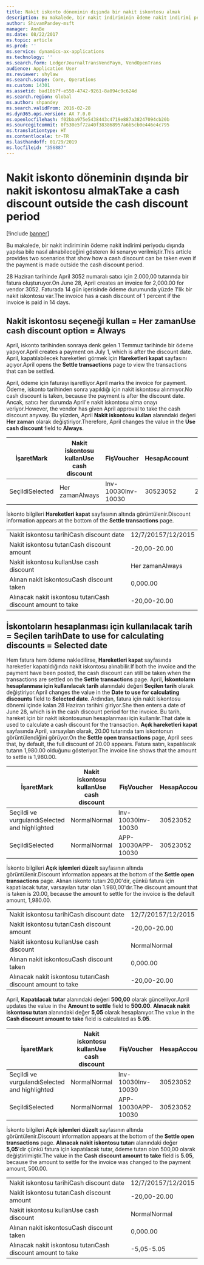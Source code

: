 ```yaml
---
title: Nakit iskonto döneminin dışında bir nakit iskontosu almak
description: Bu makalede, bir nakit indiriminin ödeme nakit indirimi periyodu dışında yapılsa bile nasıl alınabileceğini gösteren iki senaryo verilmiştir.
author: ShivamPandey-msft
manager: AnnBe
ms.date: 08/22/2017
ms.topic: article
ms.prod: ''
ms.service: dynamics-ax-applications
ms.technology: ''
ms.search.form: LedgerJournalTransVendPaym, VendOpenTrans
audience: Application User
ms.reviewer: shylaw
ms.search.scope: Core, Operations
ms.custom: 14301
ms.assetid: bad10b7f-e550-4742-9261-8a094c9c624d
ms.search.region: Global
ms.author: shpandey
ms.search.validFrom: 2016-02-28
ms.dyn365.ops.version: AX 7.0.0
ms.openlocfilehash: f02bba975e5438443c4719e887a38247094cb20b
ms.sourcegitcommit: 0f530e5f72a40f383868957a6b5cb0e446e4c795
ms.translationtype: HT
ms.contentlocale: tr-TR
ms.lasthandoff: 01/29/2019
ms.locfileid: "356887"
---
```

# <a name="take-a-cash-discount-outside-the-cash-discount-period"></a><span data-ttu-id="5b1c6-103">Nakit iskonto döneminin dışında bir nakit iskontosu almak</span><span class="sxs-lookup"><span data-stu-id="5b1c6-103">Take a cash discount outside the cash discount period</span></span>

[!include [banner](../includes/banner.md)]

<span data-ttu-id="5b1c6-104">Bu makalede, bir nakit indiriminin ödeme nakit indirimi periyodu dışında yapılsa bile nasıl alınabileceğini gösteren iki senaryo verilmiştir.</span><span class="sxs-lookup"><span data-stu-id="5b1c6-104">This article provides two scenarios that show how a cash discount can be taken even if the payment is made outside the cash discount period.</span></span>

<span data-ttu-id="5b1c6-105">28 Haziran tarihinde April 3052 numaralı satıcı için 2.000,00 tutarında bir fatura oluşturuyor.</span><span class="sxs-lookup"><span data-stu-id="5b1c6-105">On June 28, April creates an invoice for 2,000.00 for vendor 3052.</span></span> <span data-ttu-id="5b1c6-106">Faturada 14 gün içerisinde ödeme durumunda yüzde 1'lik bir nakit iskontosu var.</span><span class="sxs-lookup"><span data-stu-id="5b1c6-106">The invoice has a cash discount of 1 percent if the invoice is paid in 14 days.</span></span>

## <a name="use-cash-discount-option--always"></a><span data-ttu-id="5b1c6-107">Nakit iskontosu seçeneği kullan = Her zaman</span><span class="sxs-lookup"><span data-stu-id="5b1c6-107">Use cash discount option = Always</span></span>
<span data-ttu-id="5b1c6-108">April, iskonto tarihinden sonraya denk gelen 1 Temmuz tarihinde bir ödeme yapıyor.</span><span class="sxs-lookup"><span data-stu-id="5b1c6-108">April creates a payment on July 1, which is after the discount date.</span></span> <span data-ttu-id="5b1c6-109">April, kapatılabilecek hareketleri görmek için **Hareketleri kapat** sayfasını açıyor.</span><span class="sxs-lookup"><span data-stu-id="5b1c6-109">April opens the **Settle transactions** page to view the transactions that can be settled.</span></span> 

<span data-ttu-id="5b1c6-110">April, ödeme için faturayı işaretliyor.</span><span class="sxs-lookup"><span data-stu-id="5b1c6-110">April marks the invoice for payment.</span></span> <span data-ttu-id="5b1c6-111">Ödeme, iskonto tarihinden sonra yapıldığı için nakit iskontosu alınmıyor.</span><span class="sxs-lookup"><span data-stu-id="5b1c6-111">No cash discount is taken, because the payment is after the discount date.</span></span> <span data-ttu-id="5b1c6-112">Ancak, satıcı her durumda April'e nakit iskontosu alma onayı veriyor.</span><span class="sxs-lookup"><span data-stu-id="5b1c6-112">However, the vendor has given April approval to take the cash discount anyway.</span></span> <span data-ttu-id="5b1c6-113">Bu yüzden, April **Nakit iskontosu kullan** alanındaki değeri **Her zaman** olarak değiştiriyor.</span><span class="sxs-lookup"><span data-stu-id="5b1c6-113">Therefore, April changes the value in the **Use cash discount** field to **Always**.</span></span>

| <span data-ttu-id="5b1c6-114">İşaret</span><span class="sxs-lookup"><span data-stu-id="5b1c6-114">Mark</span></span>     | <span data-ttu-id="5b1c6-115">Nakit iskontosu kullan</span><span class="sxs-lookup"><span data-stu-id="5b1c6-115">Use cash discount</span></span> | <span data-ttu-id="5b1c6-116">Fiş</span><span class="sxs-lookup"><span data-stu-id="5b1c6-116">Voucher</span></span>   | <span data-ttu-id="5b1c6-117">Hesap</span><span class="sxs-lookup"><span data-stu-id="5b1c6-117">Account</span></span> | <span data-ttu-id="5b1c6-118">Nakit iskontosu tarihi</span><span class="sxs-lookup"><span data-stu-id="5b1c6-118">Cash discount date</span></span> | <span data-ttu-id="5b1c6-119">Vade tarihi</span><span class="sxs-lookup"><span data-stu-id="5b1c6-119">Due date</span></span>  | <span data-ttu-id="5b1c6-120">Fatura</span><span class="sxs-lookup"><span data-stu-id="5b1c6-120">Invoice</span></span> | <span data-ttu-id="5b1c6-121">Hareket para birimi cinsinden tutar</span><span class="sxs-lookup"><span data-stu-id="5b1c6-121">Amount in transaction currency</span></span> | <span data-ttu-id="5b1c6-122">Para Birimi</span><span class="sxs-lookup"><span data-stu-id="5b1c6-122">Currency</span></span> | <span data-ttu-id="5b1c6-123">Kapatılacak tutar</span><span class="sxs-lookup"><span data-stu-id="5b1c6-123">Amount to settle</span></span> |
|----------|-------------------|-----------|---------|--------------------|-----------|---------|--------------------------------|----------|------------------|
| <span data-ttu-id="5b1c6-124">Seçildi</span><span class="sxs-lookup"><span data-stu-id="5b1c6-124">Selected</span></span> | <span data-ttu-id="5b1c6-125">Her zaman</span><span class="sxs-lookup"><span data-stu-id="5b1c6-125">Always</span></span>            | <span data-ttu-id="5b1c6-126">Inv-10030</span><span class="sxs-lookup"><span data-stu-id="5b1c6-126">Inv-10030</span></span> | <span data-ttu-id="5b1c6-127">3052</span><span class="sxs-lookup"><span data-stu-id="5b1c6-127">3052</span></span>    | <span data-ttu-id="5b1c6-128">28/6/2015</span><span class="sxs-lookup"><span data-stu-id="5b1c6-128">6/28/2015</span></span>          | <span data-ttu-id="5b1c6-129">12/7/2015</span><span class="sxs-lookup"><span data-stu-id="5b1c6-129">7/12/2015</span></span> | <span data-ttu-id="5b1c6-130">10030</span><span class="sxs-lookup"><span data-stu-id="5b1c6-130">10030</span></span>   | <span data-ttu-id="5b1c6-131">-2.000,00</span><span class="sxs-lookup"><span data-stu-id="5b1c6-131">-2,000.00</span></span>                      | <span data-ttu-id="5b1c6-132">ABD Doları</span><span class="sxs-lookup"><span data-stu-id="5b1c6-132">USD</span></span>      | <span data-ttu-id="5b1c6-133">-1.980,00</span><span class="sxs-lookup"><span data-stu-id="5b1c6-133">-1,980.00</span></span>        |

<span data-ttu-id="5b1c6-134">İskonto bilgileri **Hareketleri kapat** sayfasının altında görüntülenir.</span><span class="sxs-lookup"><span data-stu-id="5b1c6-134">Discount information appears at the bottom of the **Settle transactions** page.</span></span>

|                              |           |
|------------------------------|-----------|
| <span data-ttu-id="5b1c6-135">Nakit iskontosu tarihi</span><span class="sxs-lookup"><span data-stu-id="5b1c6-135">Cash discount date</span></span>           | <span data-ttu-id="5b1c6-136">12/7/2015</span><span class="sxs-lookup"><span data-stu-id="5b1c6-136">7/12/2015</span></span> |
| <span data-ttu-id="5b1c6-137">Nakit iskontosu tutarı</span><span class="sxs-lookup"><span data-stu-id="5b1c6-137">Cash discount amount</span></span>         | <span data-ttu-id="5b1c6-138">-20,00</span><span class="sxs-lookup"><span data-stu-id="5b1c6-138">-20.00</span></span>    |
| <span data-ttu-id="5b1c6-139">Nakit iskontosu kullan</span><span class="sxs-lookup"><span data-stu-id="5b1c6-139">Use cash discount</span></span>            | <span data-ttu-id="5b1c6-140">Her zaman</span><span class="sxs-lookup"><span data-stu-id="5b1c6-140">Always</span></span>    |
| <span data-ttu-id="5b1c6-141">Alınan nakit iskontosu</span><span class="sxs-lookup"><span data-stu-id="5b1c6-141">Cash discount taken</span></span>          | <span data-ttu-id="5b1c6-142">0,00</span><span class="sxs-lookup"><span data-stu-id="5b1c6-142">0.00</span></span>      |
| <span data-ttu-id="5b1c6-143">Alınacak nakit iskontosu tutarı</span><span class="sxs-lookup"><span data-stu-id="5b1c6-143">Cash discount amount to take</span></span> | <span data-ttu-id="5b1c6-144">-20,00</span><span class="sxs-lookup"><span data-stu-id="5b1c6-144">-20.00</span></span>    |

## <a name="date-to-use-for-calculating-discounts--selected-date"></a><span data-ttu-id="5b1c6-145">İskontoların hesaplanması için kullanılacak tarih = Seçilen tarih</span><span class="sxs-lookup"><span data-stu-id="5b1c6-145">Date to use for calculating discounts = Selected date</span></span>
<span data-ttu-id="5b1c6-146">Hem fatura hem ödeme nakledilirse, **Hareketleri kapat** sayfasında hareketler kapatıldığında nakit iskontosu alınabilir.</span><span class="sxs-lookup"><span data-stu-id="5b1c6-146">If both the invoice and the payment have been posted, the cash discount can still be taken when the transactions are settled on the **Settle transactions** page.</span></span> <span data-ttu-id="5b1c6-147">April, **İskontoların hesaplanması için kullanılacak tarih** alanındaki değeri **Seçilen tarih** olarak değiştiriyor.</span><span class="sxs-lookup"><span data-stu-id="5b1c6-147">April changes the value in the **Date to use for calculating discounts** field to **Selected date**.</span></span> <span data-ttu-id="5b1c6-148">Ardından, fatura için nakit iskontosu dönemi içinde kalan 28 Haziran tarihini giriyor.</span><span class="sxs-lookup"><span data-stu-id="5b1c6-148">She then enters a date of June 28, which is in the cash discount period for the invoice.</span></span> <span data-ttu-id="5b1c6-149">Bu tarih, hareket için bir nakit iskontosunun hesaplanması için kullanılır.</span><span class="sxs-lookup"><span data-stu-id="5b1c6-149">That date is used to calculate a cash discount for the transaction.</span></span> <span data-ttu-id="5b1c6-150">**Açık hareketleri kapat** sayfasında April, varsayılan olarak, 20.00 tutarında tam iskontonun görüntülendiğini görüyor.</span><span class="sxs-lookup"><span data-stu-id="5b1c6-150">On the **Settle open transactions** page, April sees that, by default, the full discount of 20.00 appears.</span></span> <span data-ttu-id="5b1c6-151">Fatura satırı, kapatılacak tutarın 1,980.00 olduğunu gösteriyor.</span><span class="sxs-lookup"><span data-stu-id="5b1c6-151">The invoice line shows that the amount to settle is 1,980.00.</span></span>

| <span data-ttu-id="5b1c6-152">İşaret</span><span class="sxs-lookup"><span data-stu-id="5b1c6-152">Mark</span></span>                     | <span data-ttu-id="5b1c6-153">Nakit iskontosu kullan</span><span class="sxs-lookup"><span data-stu-id="5b1c6-153">Use cash discount</span></span> | <span data-ttu-id="5b1c6-154">Fiş</span><span class="sxs-lookup"><span data-stu-id="5b1c6-154">Voucher</span></span>   | <span data-ttu-id="5b1c6-155">Hesap</span><span class="sxs-lookup"><span data-stu-id="5b1c6-155">Account</span></span> | <span data-ttu-id="5b1c6-156">Nakit iskontosu tarihi</span><span class="sxs-lookup"><span data-stu-id="5b1c6-156">Cash discount date</span></span> | <span data-ttu-id="5b1c6-157">Vade tarihi</span><span class="sxs-lookup"><span data-stu-id="5b1c6-157">Due date</span></span>  | <span data-ttu-id="5b1c6-158">Fatura</span><span class="sxs-lookup"><span data-stu-id="5b1c6-158">Invoice</span></span> | <span data-ttu-id="5b1c6-159">Hareket para birimi cinsinden tutar</span><span class="sxs-lookup"><span data-stu-id="5b1c6-159">Amount in transaction currency</span></span> | <span data-ttu-id="5b1c6-160">Para Birimi</span><span class="sxs-lookup"><span data-stu-id="5b1c6-160">Currency</span></span> | <span data-ttu-id="5b1c6-161">Kapatılacak tutar</span><span class="sxs-lookup"><span data-stu-id="5b1c6-161">Amount to settle</span></span> |
|--------------------------|-------------------|-----------|---------|--------------------|-----------|---------|--------------------------------|----------|------------------|
| <span data-ttu-id="5b1c6-162">Seçildi ve vurgulandı</span><span class="sxs-lookup"><span data-stu-id="5b1c6-162">Selected and highlighted</span></span> | <span data-ttu-id="5b1c6-163">Normal</span><span class="sxs-lookup"><span data-stu-id="5b1c6-163">Normal</span></span>            | <span data-ttu-id="5b1c6-164">Inv-10030</span><span class="sxs-lookup"><span data-stu-id="5b1c6-164">Inv-10030</span></span> | <span data-ttu-id="5b1c6-165">3052</span><span class="sxs-lookup"><span data-stu-id="5b1c6-165">3052</span></span>    | <span data-ttu-id="5b1c6-166">28/6/2015</span><span class="sxs-lookup"><span data-stu-id="5b1c6-166">6/28/2015</span></span>          | <span data-ttu-id="5b1c6-167">12/7/2015</span><span class="sxs-lookup"><span data-stu-id="5b1c6-167">7/12/2015</span></span> | <span data-ttu-id="5b1c6-168">10030</span><span class="sxs-lookup"><span data-stu-id="5b1c6-168">10030</span></span>   | <span data-ttu-id="5b1c6-169">-2.000,00</span><span class="sxs-lookup"><span data-stu-id="5b1c6-169">-2,000.00</span></span>                      | <span data-ttu-id="5b1c6-170">ABD Doları</span><span class="sxs-lookup"><span data-stu-id="5b1c6-170">USD</span></span>      | <span data-ttu-id="5b1c6-171">-1.980,00</span><span class="sxs-lookup"><span data-stu-id="5b1c6-171">-1,980.00</span></span>        |
| <span data-ttu-id="5b1c6-172">Seçildi</span><span class="sxs-lookup"><span data-stu-id="5b1c6-172">Selected</span></span>                 | <span data-ttu-id="5b1c6-173">Normal</span><span class="sxs-lookup"><span data-stu-id="5b1c6-173">Normal</span></span>            | <span data-ttu-id="5b1c6-174">APP-10030</span><span class="sxs-lookup"><span data-stu-id="5b1c6-174">APP-10030</span></span> | <span data-ttu-id="5b1c6-175">3052</span><span class="sxs-lookup"><span data-stu-id="5b1c6-175">3052</span></span>    | <span data-ttu-id="5b1c6-176">15/7/2015</span><span class="sxs-lookup"><span data-stu-id="5b1c6-176">7/15/2015</span></span>          | <span data-ttu-id="5b1c6-177">15/7/2015</span><span class="sxs-lookup"><span data-stu-id="5b1c6-177">7/15/2015</span></span> |         | <span data-ttu-id="5b1c6-178">500,00</span><span class="sxs-lookup"><span data-stu-id="5b1c6-178">500.00</span></span>                         | <span data-ttu-id="5b1c6-179">ABD Doları</span><span class="sxs-lookup"><span data-stu-id="5b1c6-179">USD</span></span>      | <span data-ttu-id="5b1c6-180">500,00</span><span class="sxs-lookup"><span data-stu-id="5b1c6-180">500.00</span></span>           |

<span data-ttu-id="5b1c6-181">İskonto bilgileri **Açık işlemleri düzelt** sayfasının altında görüntülenir.</span><span class="sxs-lookup"><span data-stu-id="5b1c6-181">Discount information appears at the bottom of the **Settle open transactions** page.</span></span> <span data-ttu-id="5b1c6-182">Alınan iskonto tutarı 20,00'dir, çünkü fatura için kapatılacak tutar, varsayılan tutar olan 1.980,00'dır.</span><span class="sxs-lookup"><span data-stu-id="5b1c6-182">The discount amount that is taken is 20.00, because the amount to settle for the invoice is the default amount, 1,980.00.</span></span>

|                              |           |
|------------------------------|-----------|
| <span data-ttu-id="5b1c6-183">Nakit iskontosu tarihi</span><span class="sxs-lookup"><span data-stu-id="5b1c6-183">Cash discount date</span></span>           | <span data-ttu-id="5b1c6-184">12/7/2015</span><span class="sxs-lookup"><span data-stu-id="5b1c6-184">7/12/2015</span></span> |
| <span data-ttu-id="5b1c6-185">Nakit iskontosu tutarı</span><span class="sxs-lookup"><span data-stu-id="5b1c6-185">Cash discount amount</span></span>         | <span data-ttu-id="5b1c6-186">-20,00</span><span class="sxs-lookup"><span data-stu-id="5b1c6-186">-20.00</span></span>    |
| <span data-ttu-id="5b1c6-187">Nakit iskontosu kullan</span><span class="sxs-lookup"><span data-stu-id="5b1c6-187">Use cash discount</span></span>            | <span data-ttu-id="5b1c6-188">Normal</span><span class="sxs-lookup"><span data-stu-id="5b1c6-188">Normal</span></span>    |
| <span data-ttu-id="5b1c6-189">Alınan nakit iskontosu</span><span class="sxs-lookup"><span data-stu-id="5b1c6-189">Cash discount taken</span></span>          | <span data-ttu-id="5b1c6-190">0,00</span><span class="sxs-lookup"><span data-stu-id="5b1c6-190">0.00</span></span>      |
| <span data-ttu-id="5b1c6-191">Alınacak nakit iskontosu tutarı</span><span class="sxs-lookup"><span data-stu-id="5b1c6-191">Cash discount amount to take</span></span> | <span data-ttu-id="5b1c6-192">-20,00</span><span class="sxs-lookup"><span data-stu-id="5b1c6-192">-20.00</span></span>    |

<span data-ttu-id="5b1c6-193">April, **Kapatılacak tutar** alanındaki değeri **500,00** olarak güncelliyor.</span><span class="sxs-lookup"><span data-stu-id="5b1c6-193">April updates the value in the **Amount to settle** field to **500.00**.</span></span> <span data-ttu-id="5b1c6-194">**Alınacak nakit iskontosu tutarı** alanındaki değer **5,05** olarak hesaplanıyor.</span><span class="sxs-lookup"><span data-stu-id="5b1c6-194">The value in the **Cash discount amount to take** field is calculated as **5.05**.</span></span>

| <span data-ttu-id="5b1c6-195">İşaret</span><span class="sxs-lookup"><span data-stu-id="5b1c6-195">Mark</span></span>                     | <span data-ttu-id="5b1c6-196">Nakit iskontosu kullan</span><span class="sxs-lookup"><span data-stu-id="5b1c6-196">Use cash discount</span></span> | <span data-ttu-id="5b1c6-197">Fiş</span><span class="sxs-lookup"><span data-stu-id="5b1c6-197">Voucher</span></span>   | <span data-ttu-id="5b1c6-198">Hesap</span><span class="sxs-lookup"><span data-stu-id="5b1c6-198">Account</span></span> | <span data-ttu-id="5b1c6-199">Tarih</span><span class="sxs-lookup"><span data-stu-id="5b1c6-199">Date</span></span>      | <span data-ttu-id="5b1c6-200">Vade tarihi</span><span class="sxs-lookup"><span data-stu-id="5b1c6-200">Due date</span></span>  | <span data-ttu-id="5b1c6-201">Fatura</span><span class="sxs-lookup"><span data-stu-id="5b1c6-201">Invoice</span></span> | <span data-ttu-id="5b1c6-202">Hareket para birimi cinsinden tutar</span><span class="sxs-lookup"><span data-stu-id="5b1c6-202">Amount in transaction currency</span></span> | <span data-ttu-id="5b1c6-203">Para Birimi</span><span class="sxs-lookup"><span data-stu-id="5b1c6-203">Currency</span></span> | <span data-ttu-id="5b1c6-204">Kapatılacak tutar</span><span class="sxs-lookup"><span data-stu-id="5b1c6-204">Amount to settle</span></span> |
|--------------------------|-------------------|-----------|---------|-----------|-----------|---------|--------------------------------|----------|------------------|
| <span data-ttu-id="5b1c6-205">Seçildi ve vurgulandı</span><span class="sxs-lookup"><span data-stu-id="5b1c6-205">Selected and highlighted</span></span> | <span data-ttu-id="5b1c6-206">Normal</span><span class="sxs-lookup"><span data-stu-id="5b1c6-206">Normal</span></span>            | <span data-ttu-id="5b1c6-207">Inv-10030</span><span class="sxs-lookup"><span data-stu-id="5b1c6-207">Inv-10030</span></span> | <span data-ttu-id="5b1c6-208">3052</span><span class="sxs-lookup"><span data-stu-id="5b1c6-208">3052</span></span>    | <span data-ttu-id="5b1c6-209">28/6/2015</span><span class="sxs-lookup"><span data-stu-id="5b1c6-209">6/28/2015</span></span> | <span data-ttu-id="5b1c6-210">12/7/2015</span><span class="sxs-lookup"><span data-stu-id="5b1c6-210">7/12/2015</span></span> | <span data-ttu-id="5b1c6-211">10030</span><span class="sxs-lookup"><span data-stu-id="5b1c6-211">10030</span></span>   | <span data-ttu-id="5b1c6-212">2.000,00</span><span class="sxs-lookup"><span data-stu-id="5b1c6-212">2,000.00</span></span>                       | <span data-ttu-id="5b1c6-213">ABD Doları</span><span class="sxs-lookup"><span data-stu-id="5b1c6-213">USD</span></span>      | <span data-ttu-id="5b1c6-214">-500,00</span><span class="sxs-lookup"><span data-stu-id="5b1c6-214">-500.00</span></span>          |
| <span data-ttu-id="5b1c6-215">Seçildi</span><span class="sxs-lookup"><span data-stu-id="5b1c6-215">Selected</span></span>                 | <span data-ttu-id="5b1c6-216">Normal</span><span class="sxs-lookup"><span data-stu-id="5b1c6-216">Normal</span></span>            | <span data-ttu-id="5b1c6-217">APP-10030</span><span class="sxs-lookup"><span data-stu-id="5b1c6-217">APP-10030</span></span> | <span data-ttu-id="5b1c6-218">3052</span><span class="sxs-lookup"><span data-stu-id="5b1c6-218">3052</span></span>    | <span data-ttu-id="5b1c6-219">15/7/2015</span><span class="sxs-lookup"><span data-stu-id="5b1c6-219">7/15/2015</span></span> | <span data-ttu-id="5b1c6-220">15/7/2015</span><span class="sxs-lookup"><span data-stu-id="5b1c6-220">7/15/2015</span></span> |         | <span data-ttu-id="5b1c6-221">500,00</span><span class="sxs-lookup"><span data-stu-id="5b1c6-221">500.00</span></span>                         | <span data-ttu-id="5b1c6-222">ABD Doları</span><span class="sxs-lookup"><span data-stu-id="5b1c6-222">USD</span></span>      | <span data-ttu-id="5b1c6-223">500,00</span><span class="sxs-lookup"><span data-stu-id="5b1c6-223">500.00</span></span>           |

<span data-ttu-id="5b1c6-224">İskonto bilgileri **Açık işlemleri düzelt** sayfasının altında görüntülenir.</span><span class="sxs-lookup"><span data-stu-id="5b1c6-224">Discount information appears at the bottom of the **Settle open transactions** page.</span></span> <span data-ttu-id="5b1c6-225">**Alınacak nakit iskontosu tutarı** alanındaki değer **5,05**'dir çünkü fatura için kapatılacak tutar, ödeme tutarı olan 500,00 olarak değiştirilmiştir.</span><span class="sxs-lookup"><span data-stu-id="5b1c6-225">The value in the **Cash discount amount to take** field is **5.05**, because the amount to settle for the invoice was changed to the payment amount, 500.00.</span></span>

|                              |           |
|------------------------------|-----------|
| <span data-ttu-id="5b1c6-226">Nakit iskontosu tarihi</span><span class="sxs-lookup"><span data-stu-id="5b1c6-226">Cash discount date</span></span>           | <span data-ttu-id="5b1c6-227">12/7/2015</span><span class="sxs-lookup"><span data-stu-id="5b1c6-227">7/12/2015</span></span> |
| <span data-ttu-id="5b1c6-228">Nakit iskontosu tutarı</span><span class="sxs-lookup"><span data-stu-id="5b1c6-228">Cash discount amount</span></span>         | <span data-ttu-id="5b1c6-229">-20,00</span><span class="sxs-lookup"><span data-stu-id="5b1c6-229">-20.00</span></span>    |
| <span data-ttu-id="5b1c6-230">Nakit iskontosu kullan</span><span class="sxs-lookup"><span data-stu-id="5b1c6-230">Use cash discount</span></span>            | <span data-ttu-id="5b1c6-231">Normal</span><span class="sxs-lookup"><span data-stu-id="5b1c6-231">Normal</span></span>    |
| <span data-ttu-id="5b1c6-232">Alınan nakit iskontosu</span><span class="sxs-lookup"><span data-stu-id="5b1c6-232">Cash discount taken</span></span>          | <span data-ttu-id="5b1c6-233">0,00</span><span class="sxs-lookup"><span data-stu-id="5b1c6-233">0.00</span></span>      |
| <span data-ttu-id="5b1c6-234">Alınacak nakit iskontosu tutarı</span><span class="sxs-lookup"><span data-stu-id="5b1c6-234">Cash discount amount to take</span></span> | <span data-ttu-id="5b1c6-235">-5,05</span><span class="sxs-lookup"><span data-stu-id="5b1c6-235">-5.05</span></span>     |





